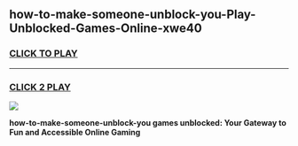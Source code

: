 
## how-to-make-someone-unblock-you-Play-Unblocked-Games-Online-xwe40
<h3>
<a href="https://premium76.site?title=how-to-make-someone-unblock-you&ref=25A">CLICK TO PLAY</a></h3>
<hr>

<h3>
<a href="https://premium76.site?title=how-to-make-someone-unblock-you&ref=25A">CLICK 2 PLAY</a>
  
</h3>

<a href="https://premium76.site?title=how-to-make-someone-unblock-you&ref=25A"><img src="https://clearcache.store/games.png"></a>


**how-to-make-someone-unblock-you games unblocked: Your Gateway to Fun and Accessible Online Gaming**
